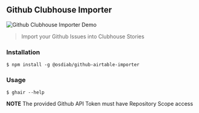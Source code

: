 ## Github Clubhouse Importer

![Github Clubhouse Importer Demo](https://media.giphy.com/media/f5RDyNavjTGfUakbu9/giphy.gif)

> Import your Github Issues into Clubhouse Stories

### Installation

```shell
$ npm install -g @osdiab/github-airtable-importer
```

### Usage

```shell
$ ghair --help
```

**NOTE** The provided Github API Token must have Repository Scope access
